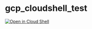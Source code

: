 # gcp_cloudshell_test

[![Open in Cloud Shell](https://gstatic.com/cloudssh/images/open-btn.png)](https://ssh.cloud.google.com/cloudshell/open?cloudshell_git_repo=https://github.com/gaplanttr5/gcp_cloudshell_test&cloudshell_working_dir=sample/sample2&cloudshell_tutorial=tutorial.md&shellonly=true)